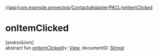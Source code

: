 //[app](../../../../index.md)/[com.example.proyectois](../../index.md)/[ContactoAdapter](../index.md)/[PACL](index.md)/[onItemClicked](on-item-clicked.md)

# onItemClicked

[androidJvm]\
abstract fun [onItemClicked](on-item-clicked.md)(v: [View](https://developer.android.com/reference/kotlin/android/view/View.html), documentID: [String](https://kotlinlang.org/api/latest/jvm/stdlib/kotlin/-string/index.html))
